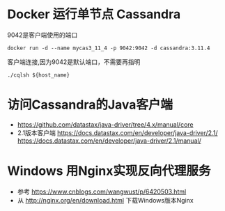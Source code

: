 # Docker 运行单节点 Cassandra
9042是客户端使用的端口
```shell
docker run -d --name mycas3_11_4 -p 9042:9042 -d cassandra:3.11.4
```

客户端连接,因为9042是默认端口，不需要再指明
```shell
./cqlsh ${host_name}
```

# 访问Cassandra的Java客户端
* https://github.com/datastax/java-driver/tree/4.x/manual/core
* 2.1版本客户端 https://docs.datastax.com/en/developer/java-driver/2.1/  
https://docs.datastax.com/en/developer/java-driver/2.1/manual/

# Windows 用Nginx实现反向代理服务
* 参考 https://www.cnblogs.com/wangwust/p/6420503.html
* 从 http://nginx.org/en/download.html 下载Windows版本Nginx
